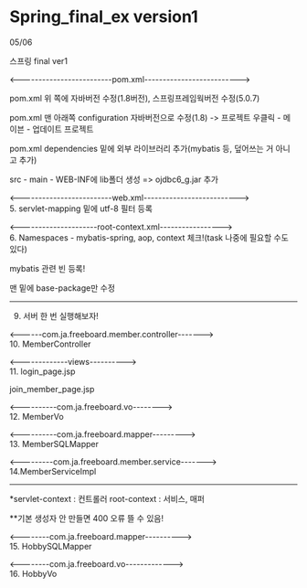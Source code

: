 # Spring_final_ex version1
05/06

스프링 final ver1 <br>

<-------------------------pom.xml-------------------------->

pom.xml 위 쪽에 자바버전 수정(1.8버전), 스프링프레임웍버전 수정(5.0.7) <br>

pom.xml 맨 아래쪽 configuration 자바버전으로 수정(1.8) -> 프로젝트 우클릭 - 메이븐 - 업데이트 프로젝트<br>

pom.xml dependencies 밑에 외부 라이브러리 추가(mybatis 등, 덮어쓰는 거 아니고 추가) <br>

src - main - WEB-INF에 lib폴더 생성 => ojdbc6_g.jar 추가 <br>

<-------------------------web.xml--------------------------> <br>
5. servlet-mapping 밑에 utf-8 필터 등록 <br>

<---------------------root-context.xml-----------------><br>
6. Namespaces - mybatis-spring, aop, context 체크!(task 나중에 필요할 수도 있다) <br>

mybatis 관련 빈 등록! <br>

맨 밑에 base-package만 수정 <br>

------------
9. 서버 한 번 실행해보자!  <br>

<------com.ja.freeboard.member.controller-------> <br>
10. MemberController <br>

<-------------views----------> <br>
11. login_page.jsp <br>

join_member_page.jsp <br>

<----------com.ja.freeboard.vo--------> <br>
12. MemberVo <br>

<----------com.ja.freeboard.mapper---------> <br>
13. MemberSQLMapper <br>

<---------com.ja.freeboard.member.service-------> <br>
14.MemberServiceImpl <br>

-------------
*servlet-context : 컨트롤러 root-context : 서비스, 매퍼 <br>

**기본 생성자 안 만들면 400 오류 뜰 수 있음! <br>

<--------com.ja.freeboard.mapper----------> <br>
15. HobbySQLMapper <br>

<--------com.ja.freeboard.vo-------------> <br>
16. HobbyVo
